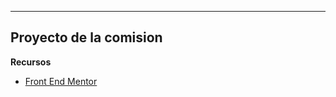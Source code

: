 


---
## Proyecto de la comision

**Recursos**
- [Front End Mentor](https://www.frontendmentor.io/challenges/agency-landing-page-7yVs3B6ef)